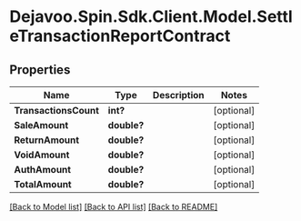 # Dejavoo.Spin.Sdk.Client.Model.SettleTransactionReportContract
## Properties

Name | Type | Description | Notes
------------ | ------------- | ------------- | -------------
**TransactionsCount** | **int?** |  | [optional] 
**SaleAmount** | **double?** |  | [optional] 
**ReturnAmount** | **double?** |  | [optional] 
**VoidAmount** | **double?** |  | [optional] 
**AuthAmount** | **double?** |  | [optional] 
**TotalAmount** | **double?** |  | [optional] 

[[Back to Model list]](../README.md#documentation-for-models) [[Back to API list]](../README.md#documentation-for-api-endpoints) [[Back to README]](../README.md)


